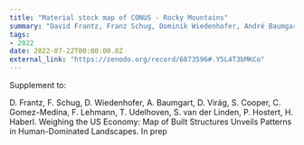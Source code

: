 ```yaml
---
title: "Material stock map of CONUS - Rocky Mountains"
summary: "David Frantz, Franz Schug, Dominik Wiedenhofer, André Baumgart, Doris Virág, Sam Cooper, Camila Gomez-Medina, Fabian Lehmann, Thomas Udelhoven, Sebastian van der Linden, Patrick Hostert, Helmut Haberl @ Zenodo"
tags:
- 2022
date: 2022-07-22T00:00:00.0Z
external_link: "https://zenodo.org/record/6873596#.Y5L4T3bMKCo"
---
```


Supplement to:

D. Frantz, F. Schug, D. Wiedenhofer, A. Baumgart, D. Virág, S. Cooper, C. Gomez-Medina, F. Lehmann, T. Udelhoven, S. van der Linden, P. Hostert, H. Haberl. Weighing the US Economy: Map of Built Structures Unveils Patterns in Human-Dominated Landscapes. In prep
